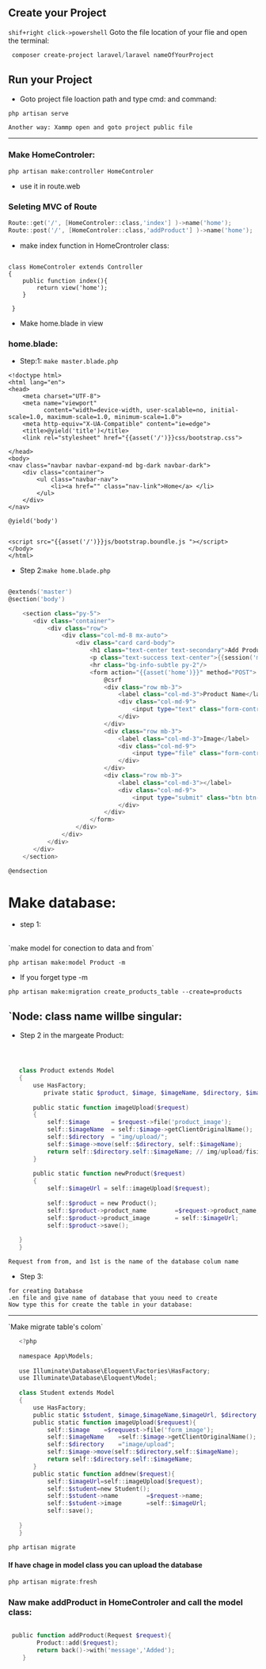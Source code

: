 
## Create your Project 
`shif+right click->powershell` Goto the file location of your flie and open the terminal:

```powershell
 composer create-project laravel/laravel nameOfYourProject
```
## Run your Project 
- Goto project file loaction path and type cmd: and command:
```powershell
php artisan serve
```
`Another way: Xammp open and goto project public file`

<hr/>

### Make HomeControler:

```powershell:
php artisan make:controller HomeControler
```
- use it in route.web 

### Seleting MVC of Route

```powershell
Route::get('/', [HomeControler::class,'index'] )->name('home');
Route::post('/', [HomeControler::class,'addProduct'] )->name('home');


```
- make index function in HomeCrontroler class:

```poweshell

class HomeControler extends Controller
{
    public function index(){
        return view('home');
    }
    
 }
 ```
 - Make home.blade in view

### home.blade:

 - Step:1: `make master.blade.php`

```powershell:
<!doctype html>
<html lang="en">
<head>
    <meta charset="UTF-8">
    <meta name="viewport"
          content="width=device-width, user-scalable=no, initial-scale=1.0, maximum-scale=1.0, minimum-scale=1.0">
    <meta http-equiv="X-UA-Compatible" content="ie=edge">
    <title>@yield('title')</title>
    <link rel="stylesheet" href="{{asset('/')}}css/bootstrap.css">

</head>
<body>
<nav class="navbar navbar-expand-md bg-dark navbar-dark">
    <div class="container">
        <ul class="navbar-nav">
            <li><a href="" class="nav-link">Home</a> </li>
        </ul>
    </div>
</nav>

@yield('body')


<script src="{{asset('/')}}js/bootstrap.boundle.js "></script>
</body>
</html>

```
 - Step 2:`make home.blade.php`
```powershell

@extends('master')
@section('body')

    <section class="py-5">
       <div class="container">
           <div class="row">
               <div class="col-md-8 mx-auto">
                   <div class="card card-body">
                       <h1 class="text-center text-secondary">Add Product</h1>
                       <p class="text-success text-center">{{session('message')}}</p>
                       <hr class="bg-info-subtle py-2"/>
                       <form action="{{asset('home')}}" method="POST">
                           @csrf
                           <div class="row mb-3">
                               <label class="col-md-3">Product Name</label>
                               <div class="col-md-9">
                                   <input type="text" class="form-control" name="product_name">
                               </div>
                           </div>
                           <div class="row mb-3">
                               <label class="col-md-3">Image</label>
                               <div class="col-md-9">
                                   <input type="file" class="form-control" name="product_image">
                               </div>
                           </div>
                           <div class="row mb-3">
                               <label class="col-md-3"></label>
                               <div class="col-md-9">
                                   <input type="submit" class="btn btn-secondary float-end " value="Add The product">
                               </div>
                           </div>
                       </form>
                   </div>
               </div>
           </div>
       </div>
    </section>

@endsection
```


# Make database:
- step 1:

<br>
`make model for conection to data and from`

```powershel
php artisan make:model Product -m
```
- If you forget type -m
```powershel
php artisan make:migration create_products_table --create=products
```
## `Node: class name willbe singular:

- Step 2 in the margeate Product:
```powershell



   class Product extends Model
   {
       use HasFactory;
          private static $product, $image, $imageName, $directory, $imageUrl;
   
       public static function imageUpload($request)
       {
           self::$image      = $request->file('product_image');
           self::$imageName  = self::$image->getClientOriginalName();
           self::$directory  = "img/upload/";
           self::$image->move(self::$directory, self::$imageName);
           return self::$directory.self::$imageName; // img/upload/fising-coupe.jpeg
       }
   
       public static function newProduct($request)
       {
           self::$imageUrl = self::imageUpload($request);
   
           self::$product = new Product();
           self::$product->product_name        =$request->product_name;
           self::$product->product_image       = self::$imageUrl;
           self::$product->save();
   
   }
   }
 ```

`Request from from, and 1st is the name of the database colum name`
- Step 3:

`for creating Database`<br/>
`.en file and give name of database that youu need to create`<br/>
`Now type this for create the table in your database:`
<hr/>
`Make migrate table's colom`

```powershell
   <?php
   
   namespace App\Models;
   
   use Illuminate\Database\Eloquent\Factories\HasFactory;
   use Illuminate\Database\Eloquent\Model;
   
   class Student extends Model
   {
       use HasFactory;
       public static $student, $image,$imageName,$imageUrl, $directory;
       public static function imageUpload($requuest){
           self::$image    =$requuest->file('form_image');
           self::$imageName    =self::$image->getClientOriginalName();
           self::$directory    ="image/upload";
           self::$image->move(self::$directory,self::$imageName);
           return self::$directory.self::$imageName;
       }
       public static function addnew($request){
           self::$imageUrl=self::imageUpload($request);
           self::$student=new Student();
           self::$student->name        =$request->name;
           self::$student->image       =self::$imageUrl;
           self::save();
   
   }
   }

```


```powershell
php artisan migrate
```
#### If have chage in model class you can upload the database
```powershell
php artisan migrate:fresh
```
### Naw make addProduct in HomeControler and call the model class:

``` powershell

 public function addProduct(Request $request){
        Product::add($request);
        return back()->with('message','Added');
    }
    
 ```
